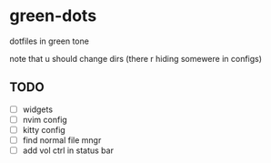 # green-dots
dotfiles in green tone

note that u should change dirs (there r hiding somewere in configs)

## TODO
- [ ] widgets
- [ ] nvim config
- [ ] kitty config
- [ ] find normal file mngr
- [ ] add vol ctrl in status bar
